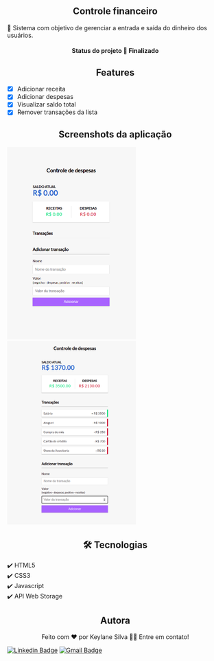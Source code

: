 <h2 align="center">Controle financeiro</h2>
<p>🚩 Sistema com objetivo de gerenciar a entrada e saída do dinheiro dos usuários. </p>

<h4  id="status" align="center"> Status do projeto
	 🚀 Finalizado 
</h4>

<h2 align="center"> Features </h2>

- [x] Adicionar receita
- [x] Adicionar despesas
- [x] Visualizar saldo total
- [x] Remover transações da lista

<h2 align="center" > Screenshots da aplicação </h2>

<img src="img/cd1.png" width="300px">
<img src="img/cd2.png" width="300px">

<h2 align="center" id="tecnologias"> 🛠 Tecnologias </h2>

:heavy_check_mark: HTML5 <br>
:heavy_check_mark: CSS3 <br>
:heavy_check_mark: Javascript <br>
:heavy_check_mark: API Web Storage

<h2 align="center" id="autor"> Autora </h2>

<p align="center">Feito com ❤️ por Keylane Silva 👋🏽 Entre em contato! </p>

[![Linkedin Badge](https://img.shields.io/badge/-Keylane-blue?style=flat-square&logo=Linkedin&logoColor=white&link=https://https://www.linkedin.com/in/keylane-silva-277737168/)](https://www.linkedin.com/in/keylane-silva-277737168/)
[![Gmail Badge](https://img.shields.io/badge/-keylanessilva07@gmail.com-c14438?style=flat-square&logo=Gmail&logoColor=white&link=mailto:keylanessilva07@gmail.com)](mailto:keylanessilva07@gmail.com)

